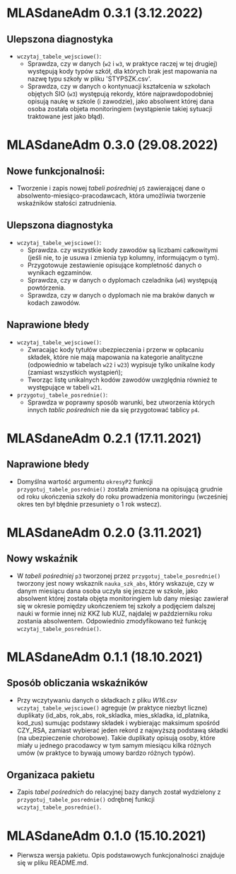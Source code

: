# MLASdaneAdm 0.3.1 (3.12.2022)

## Ulepszona diagnostyka

- `wczytaj_tabele_wejsciowe()`:
  - Sprawdza, czy w danych (`w2` i `w3`, w praktyce raczej w tej drugiej) występują kody typów szkół, dla których brak jest mapowania na nazwę typu szkoły w pliku 'STYPSZK.csv'.
  - Sprawdza, czy w danych o kontynuacji kształcenia w szkołach objętych SIO (`w3`) występują rekordy, które najprawdopodobniej opisują naukę w szkole (i zawodzie), jako absolwent której dana osoba została objeta monitoringiem (wystąpienie takiej sytuacji traktowane jest jako błąd).

# MLASdaneAdm 0.3.0 (29.08.2022)

## Nowe funkcjonalnośi:

- Tworzenie i zapis nowej *tabeli pośredniej* `p5` zawierającej dane o absolwento-miesiąco-pracodawcach, która umożliwia tworzenie wskaźników stałości zatrudnienia.

## Ulepszona diagnostyka

- `wczytaj_tabele_wejsciowe()`:
  - Sprawdza. czy wszystkie kody zawodów są liczbami całkowitymi (jeśli nie, to je usuwa i zmienia typ kolumny, informującym o tym).
  - Przygotowuje zestawienie opisujące kompletność danych o wynikach egzaminów.
  - Sprawdza, czy w danych o dyplomach czeladnika (`w6`) występują powtórzenia.
  - Sprawdza, czy w danych o dyplomach nie ma braków danych w kodach zawodów.

## Naprawione błedy

- `wczytaj_tabele_wejsciowe()`:
  - Zwracając kody tytułów ubezpieczenia i przerw w opłacaniu składek, które nie mają mapowania na kategorie analityczne (odpowiednio w tabelach `w22` i `w23`) wypisuje tylko unikalne kody (zamiast wszystkich wystąpień);
  - Tworząc listę unikalnych kodów zawodów uwzględnia również te występujące w tabeli `w21`.
- `przygotuj_tabele_posrednie()`:
  - Sprawdza w poprawny sposób warunki, bez utworzenia których innych *tablic pośrednich* nie da się przygotować tablicy `p4`.

# MLASdaneAdm 0.2.1 (17.11.2021)

## Naprawione błedy

- Domyślna wartość argumentu `okresyP2` funkcji `przygotuj_tabele_posrednie()` została zmieniona na opisującą grudnie od roku ukończenia szkoły do roku prowadzenia monitoringu (wcześniej okres ten był błędnie przesuniety o 1 rok wstecz).

# MLASdaneAdm 0.2.0 (3.11.2021)

## Nowy wskaźnik

- W *tabeli pośredniej* `p3` tworzonej przez `przygotuj_tabele_posrednie()` tworzony jest nowy wskaznik `nauka_szk_abs`, który wskazuje, czy w danym miesiącu dana osoba uczyła się jeszcze w szkole, jako absolwent której została objęta monitoringiem lub dany miesiąc zawierał się w okresie pomiędzy ukończeniem tej szkoły a podjęciem dalszej nauki w formie innej niż KKZ lub KUZ, najdalej w październiku roku zostania absolwentem. Odpowiednio zmodyfikowano też funkcję `wczytaj_tabele_posrednie()`.

# MLASdaneAdm 0.1.1 (18.10.2021)

## Sposób obliczania wskaźników

- Przy wczytywaniu danych o składkach z pliku *W16.csv* `wczytaj_tabele_wejsciowe()` agreguje (w praktyce niezbyt liczne) duplikaty (id_abs, rok_abs, rok_skladka, mies_skladka, id_platnika, kod_zus) sumując podstawy składek i wybierając maksimum spośród CZY_RSA, zamiast wybierać jeden rekord z najwyższą podstawą składki (na ubezpieczenie chorobowe). Takie duplikaty opisują osoby, które miały u jednego pracodawcy w tym samym miesiącu kilka różnych umów (w praktyce to bywają umowy bardzo różnych typów).

## Organizaca pakietu

- Zapis *tabel pośrednich* do relacyjnej bazy danych został wydzielony z `przygotuj_tabele_posrednie()` odrębnej funkcji `wczytaj_tabele_posrednie()`.

# MLASdaneAdm 0.1.0 (15.10.2021)

- Pierwsza wersja pakietu. Opis podstawowych funkcjonalności znajduje się w pliku README.md.
